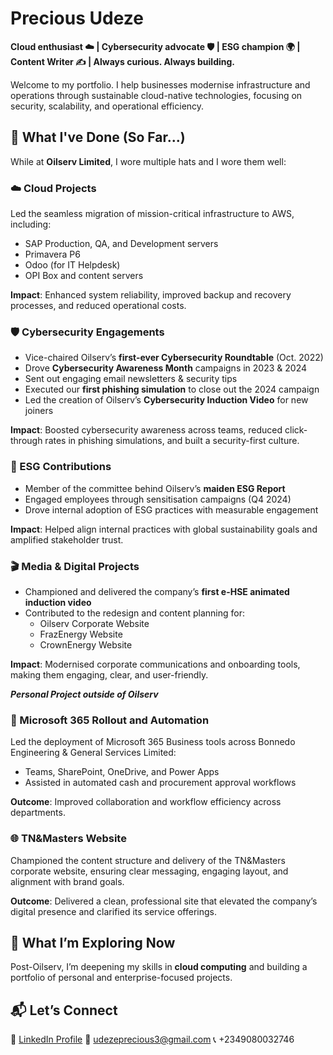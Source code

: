 # Precious Udeze  
**Cloud enthusiast ☁️ | Cybersecurity advocate 🛡️ | ESG champion 🌍 | Content Writer ✍️ | Always curious. Always building.**

Welcome to my portfolio. I help businesses modernise infrastructure and operations through sustainable cloud-native technologies, focusing on security, scalability, and operational efficiency.

## 💼 What I've Done (So Far...)

While at **Oilserv Limited**, I wore multiple hats and I wore them well:

### ☁️ Cloud Projects  
Led the seamless migration of mission-critical infrastructure to AWS, including:  
- SAP Production, QA, and Development servers  
- Primavera P6  
- Odoo (for IT Helpdesk)  
- OPI Box and content servers  

**Impact**: Enhanced system reliability, improved backup and recovery processes, and reduced operational costs.

### 🛡️ Cybersecurity Engagements  
- Vice-chaired Oilserv’s **first-ever Cybersecurity Roundtable** (Oct. 2022)  
- Drove **Cybersecurity Awareness Month** campaigns in 2023 & 2024  
- Sent out engaging email newsletters & security tips  
- Executed our **first phishing simulation** to close out the 2024 campaign  
- Led the creation of Oilserv’s **Cybersecurity Induction Video** for new joiners  

**Impact**: Boosted cybersecurity awareness across teams, reduced click-through rates in phishing simulations, and built a security-first culture.

### 🌱 ESG Contributions  
- Member of the committee behind Oilserv’s **maiden ESG Report**  
- Engaged employees through sensitisation campaigns (Q4 2024)  
- Drove internal adoption of ESG practices with measurable engagement  

**Impact**: Helped align internal practices with global sustainability goals and amplified stakeholder trust.

### 🎬 Media & Digital Projects  
- Championed and delivered the company’s **first e-HSE animated induction video**  
- Contributed to the redesign and content planning for:  
  - Oilserv Corporate Website  
  - FrazEnergy Website  
  - CrownEnergy Website  

**Impact**: Modernised corporate communications and onboarding tools, making them engaging, clear, and user-friendly.

***Personal Project outside of Oilserv***

### 💼 Microsoft 365 Rollout and Automation  
Led the deployment of Microsoft 365 Business tools across Bonnedo Engineering & General Services Limited:
- Teams, SharePoint, OneDrive, and Power Apps  
- Assisted in automated cash and procurement approval workflows  

**Outcome**: Improved collaboration and workflow efficiency across departments.

### 🌐 TN&Masters Website  
Championed the content structure and delivery of the TN&Masters corporate website, ensuring clear messaging, engaging layout, and alignment with brand goals.  

**Outcome**: Delivered a clean, professional site that elevated the company’s digital presence and clarified its service offerings.

## 🚀 What I’m Exploring Now  
Post-Oilserv, I’m deepening my skills in **cloud computing** and building a portfolio of personal and enterprise-focused projects.


## 📬 Let’s Connect  
🔗 [LinkedIn Profile](https://www.linkedin.com/in/preciousudeze/)
📧 udezeprecious3@gmail.com
📞 +2349080032746
